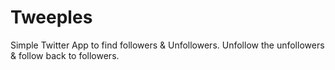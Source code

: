 # Tweeples
Simple Twitter App to find followers &amp; Unfollowers. Unfollow the unfollowers &amp; follow back to followers.
